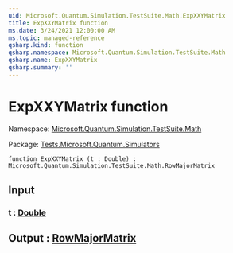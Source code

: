 ```yaml
---
uid: Microsoft.Quantum.Simulation.TestSuite.Math.ExpXXYMatrix
title: ExpXXYMatrix function
ms.date: 3/24/2021 12:00:00 AM
ms.topic: managed-reference
qsharp.kind: function
qsharp.namespace: Microsoft.Quantum.Simulation.TestSuite.Math
qsharp.name: ExpXXYMatrix
qsharp.summary: ''
---
```


# ExpXXYMatrix function

Namespace: [Microsoft.Quantum.Simulation.TestSuite.Math](xref:Microsoft.Quantum.Simulation.TestSuite.Math)

Package: [Tests.Microsoft.Quantum.Simulators](https://nuget.org/packages/Tests.Microsoft.Quantum.Simulators)




```qsharp
function ExpXXYMatrix (t : Double) : Microsoft.Quantum.Simulation.TestSuite.Math.RowMajorMatrix
```


## Input

### t : [Double](xref:microsoft.quantum.lang-ref.double)





## Output : [RowMajorMatrix](xref:Microsoft.Quantum.Simulation.TestSuite.Math.RowMajorMatrix)

